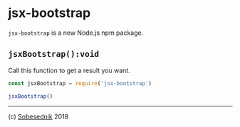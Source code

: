 # jsx-bootstrap

`jsx-bootstrap` is a new Node.js npm package.

## `jsxBootstrap():void`

Call this function to get a result you want.

```js
const jsxBootstrap = require('jsx-bootstrap')

jsxBootstrap()
```

---

(c) [Sobesednik][1] 2018

[1]: https://mnpjs.org
